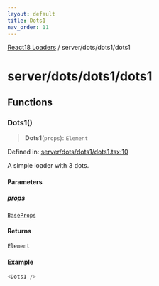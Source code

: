 ```yaml
---
layout: default
title: Dots1
nav_order: 11
---
```


[React18 Loaders](../../../modules.md) / server/dots/dots1/dots1

# server/dots/dots1/dots1

## Functions

### Dots1()

> **Dots1**(`props`): `Element`

Defined in: [server/dots/dots1/dots1.tsx:10](https://github.com/react18-tools/turborepo-template/blob/747f592135576f89d486d5b401dbafe70b5452cc/lib/src/server/dots/dots1/dots1.tsx#L10)

A simple loader with 3 dots.

#### Parameters

##### props

[`BaseProps`](../../common/base/base/index.md#baseprops)

#### Returns

`Element`

#### Example

```ts
<Dots1 />
```
